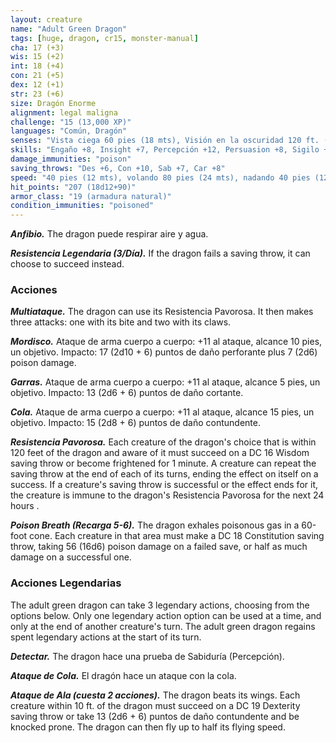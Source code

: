 ```yaml
---
layout: creature
name: "Adult Green Dragon"
tags: [huge, dragon, cr15, monster-manual]
cha: 17 (+3)
wis: 15 (+2)
int: 18 (+4)
con: 21 (+5)
dex: 12 (+1)
str: 23 (+6)
size: Dragón Enorme
alignment: legal maligna
challenge: "15 (13,000 XP)"
languages: "Común, Dragón"
senses: "Vista ciega 60 pies (18 mts), Visión en la oscuridad 120 ft. (36 mts)"
skills: "Engaño +8, Insight +7, Percepción +12, Persuasion +8, Sigilo +6"
damage_immunities: "poison"
saving_throws: "Des +6, Con +10, Sab +7, Car +8"
speed: "40 pies (12 mts), volando 80 pies (24 mts), nadando 40 pies (12 mts)"
hit_points: "207 (18d12+90)"
armor_class: "19 (armadura natural)"
condition_immunities: "poisoned"
---
```


***Anfibio.*** The dragon puede respirar aire y agua.

***Resistencia Legendaria (3/Día).*** If the dragon fails a saving throw, it can choose to succeed instead.

### Acciones

***Multiataque.*** The dragon can use its Resistencia Pavorosa. It then makes three attacks: one with its bite and two with its claws.

***Mordisco.*** Ataque de arma cuerpo a cuerpo: +11 al ataque, alcance 10 pies, un objetivo. Impacto: 17 (2d10 + 6) puntos de daño perforante plus 7 (2d6) poison damage.

***Garras.*** Ataque de arma cuerpo a cuerpo: +11 al ataque, alcance 5 pies, un objetivo. Impacto: 13 (2d6 + 6) puntos de daño cortante.

***Cola.*** Ataque de arma cuerpo a cuerpo: +11 al ataque, alcance 15 pies, un objetivo. Impacto: 15 (2d8 + 6) puntos de daño contundente.

***Resistencia Pavorosa.*** Each creature of the dragon's choice that is within 120 feet of the dragon and aware of it must succeed on a DC 16 Wisdom saving throw or become frightened for 1 minute. A creature can repeat the saving throw at the end of each of its turns, ending the effect on itself on a success. If a creature's saving throw is successful or the effect ends for it, the creature is immune to the dragon's Resistencia Pavorosa for the next 24 hours .

***Poison Breath (Recarga 5-6).*** The dragon exhales poisonous gas in a 60-foot cone. Each creature in that area must make a DC 18 Constitution saving throw, taking 56 (16d6) poison damage on a failed save, or half as much damage on a successful one.

### Acciones Legendarias

The adult green dragon can take 3 legendary actions, choosing from the options below. Only one legendary action option can be used at a time, and only at the end of another creature's turn. The adult green dragon regains spent legendary actions at the start of its turn.

***Detectar.*** The dragon hace una prueba de Sabiduría (Percepción).

***Ataque de Cola.*** El dragón hace un ataque con la cola.

***Ataque de Ala (cuesta 2 acciones).*** The dragon beats its wings. Each creature within 10 ft. of the dragon must succeed on a DC 19 Dexterity saving throw or take 13 (2d6 + 6) puntos de daño contundente and be knocked prone. The dragon can then fly up to half its flying speed.